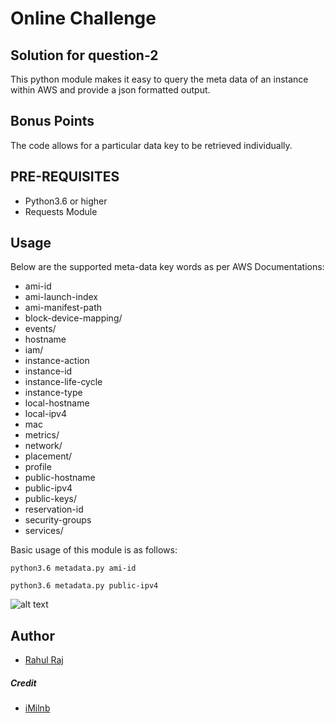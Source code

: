 #  Online Challenge
## Solution for question-2

This python module makes it easy to query the meta data of an instance within AWS and provide a json formatted output.

## Bonus Points

 The code allows for a particular data key to be retrieved individually.

## PRE-REQUISITES

- Python3.6 or higher
- Requests Module

## Usage
Below are the supported meta-data key words as per AWS Documentations:

- ami-id
- ami-launch-index
- ami-manifest-path
- block-device-mapping/
- events/
- hostname
- iam/
- instance-action
- instance-id
- instance-life-cycle
- instance-type
- local-hostname
- local-ipv4
- mac
- metrics/
- network/
- placement/
- profile
- public-hostname
- public-ipv4
- public-keys/
- reservation-id
- security-groups
- services/

Basic usage of this module is as follows:

```hcl
python3.6 metadata.py ami-id
```

```hcl
python3.6 metadata.py public-ipv4
```
![alt text](https://github.com/rahulraj2323/kpmg_coding_challenge/blob/master/Question-2/Capture.PNG)
## Author
- [Rahul Raj](https://github.com/rahulraj2323)

##### Credit
- [iMilnb](https://gist.github.com/iMilnb/ab9939e83168d6df6457e50b0ca73c78#file-meta2dict-py-L19)